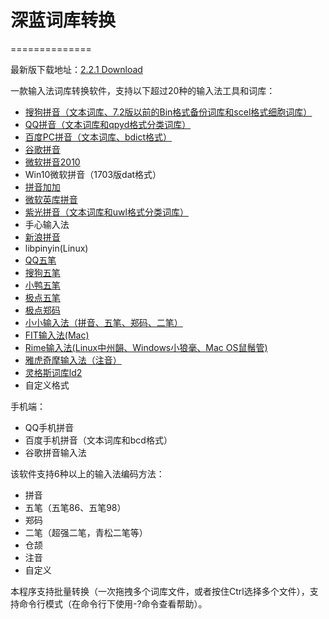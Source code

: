 # 深蓝词库转换
==============

最新版下载地址：[2.2.1 Download](https://github.com/studyzy/imewlconverter/releases/download/V2.2.1/Release_V2.2.1.zip)

一款输入法词库转换软件，支持以下超过20种的输入法工具和词库：

- [搜狗拼音（文本词库、7.2版以前的Bin格式备份词库和scel格式细胞词库）](https://github.com/studyzy/imewlconverter/wiki/Home/Sougou_Pinyin)
- [QQ拼音（文本词库和qpyd格式分类词库）](https://github.com/studyzy/imewlconverter/wiki/Home/QQ_Pinyin_Win)
- [百度PC拼音（文本词库、bdict格式）](https://github.com/studyzy/imewlconverter/wiki/Home/Baidu_PC)
- [谷歌拼音](https://github.com/studyzy/imewlconverter/wiki/Home/Google_Pinyin)
- [微软拼音2010](https://github.com/studyzy/imewlconverter/wiki/Home/Ms_Pinyin)
- Win10微软拼音（1703版dat格式）
- [拼音加加](https://github.com/studyzy/imewlconverter/wiki/Home/Pinyin_Jiajia)
- [微软英库拼音](https://github.com/studyzy/imewlconverter/wiki/Home/Engkoo)
- [紫光拼音（文本词库和uwl格式分类词库）](https://github.com/studyzy/imewlconverter/wiki/Home/Ziguang_Pinyin)
- 手心输入法
- [新浪拼音](https://github.com/studyzy/imewlconverter/wiki/Home/Sina_Pinyin)
- libpinyin(Linux)
- [QQ五笔](https://github.com/studyzy/imewlconverter/wiki/Home/QQ_Wubi)
- [搜狗五笔](https://github.com/studyzy/imewlconverter/wiki/Home/Sougou_Wubi)
- [小鸭五笔](https://github.com/studyzy/imewlconverter/wiki/Home/Xiaoya_Wubi)
- [极点五笔](https://github.com/studyzy/imewlconverter/wiki/Home/Jidian)
- [极点郑码](https://github.com/studyzy/imewlconverter/wiki/Home/Jidian)
- [小小输入法（拼音、五笔、郑码、二笔）](https://github.com/studyzy/imewlconverter/wiki/Home/Xiaoxiao)
- [FIT输入法(Mac)](https://github.com/studyzy/imewlconverter/wiki/Home/FIT)
- [Rime输入法(Linux中州韻、Windows小狼毫、Mac OS鼠鬚管)](https://github.com/studyzy/imewlconverter/wiki/Home/Rime)
- [雅虎奇摩输入法（注音）](https://github.com/studyzy/imewlconverter/wiki/Home/Yahoo)
- [灵格斯词库ld2](https://github.com/studyzy/imewlconverter/wiki/Home/Lingoes_Ld2)
- 自定义格式

手机端：

- QQ手机拼音
- 百度手机拼音（文本词库和bcd格式）
- 谷歌拼音输入法

该软件支持6种以上的输入法编码方法：
- 拼音
- 五笔（五笔86、五笔98）
- 郑码
- 二笔（超强二笔，青松二笔等）
- 仓颉
- 注音
- 自定义

本程序支持批量转换（一次拖拽多个词库文件，或者按住Ctrl选择多个文件），支持命令行模式（在命令行下使用-?命令查看帮助）。

